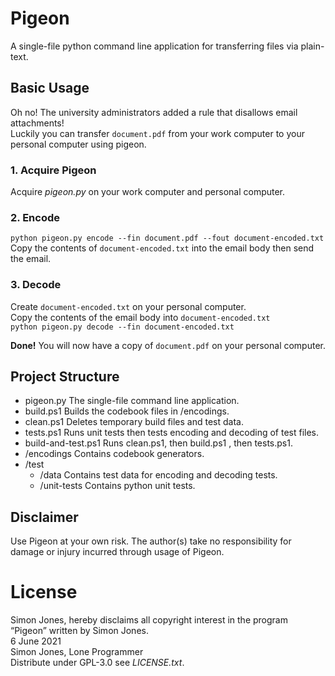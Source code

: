 # Pigeon
A single-file python command line application for transferring files via plain-text.

## Basic Usage
Oh no! The university administrators added a rule that disallows email attachments!  
Luckily you can transfer `document.pdf` from your work computer to your personal computer using pigeon.

### 1. Acquire Pigeon
Acquire _pigeon.py_ on your work computer and personal computer.

### 2. Encode
`python pigeon.py encode --fin document.pdf --fout document-encoded.txt`  
Copy the contents of `document-encoded.txt` into the email body then send the email.

### 3. Decode
Create `document-encoded.txt` on your personal computer.  
Copy the contents of the email body into `document-encoded.txt`  
`python pigeon.py decode --fin document-encoded.txt`

**Done!** You will now have a copy of `document.pdf` on your personal computer.

## Project Structure
  * pigeon.py    The single-file command line application.
  * build.ps1    Builds the codebook files in /encodings.
  * clean.ps1    Deletes temporary build files and test data.
  * tests.ps1    Runs unit tests then tests encoding and decoding of test files.
  * build-and-test.ps1    Runs clean.ps1, then build.ps1 , then tests.ps1.
  * /encodings    Contains codebook generators.
  * /test
    * /data Contains    test data for encoding and decoding tests.
    * /unit-tests    Contains python unit tests.

## Disclaimer
Use Pigeon at your own risk. The author(s) take no responsibility for damage or injury incurred through usage of Pigeon.

# License
Simon Jones, hereby disclaims all copyright interest in the program “Pigeon” written by Simon Jones.  
6 June 2021  
Simon Jones, Lone Programmer  
Distribute under GPL-3.0 see _LICENSE.txt_.
